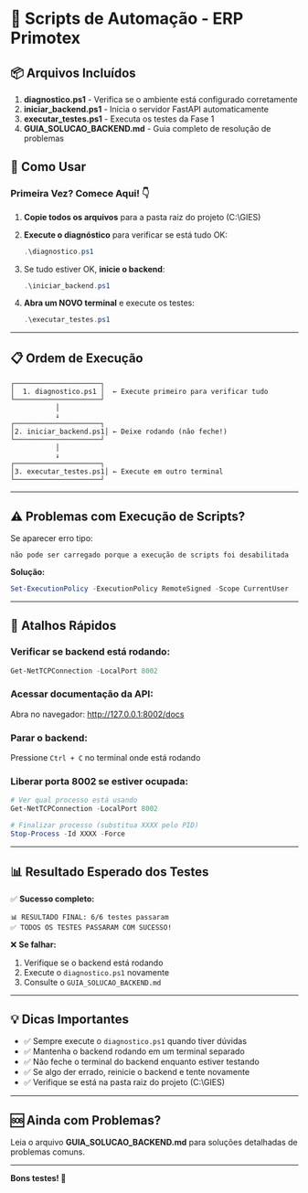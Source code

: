 # 🚀 Scripts de Automação - ERP Primotex

## 📦 Arquivos Incluídos

1. **diagnostico.ps1** - Verifica se o ambiente está configurado corretamente
2. **iniciar_backend.ps1** - Inicia o servidor FastAPI automaticamente
3. **executar_testes.ps1** - Executa os testes da Fase 1
4. **GUIA_SOLUCAO_BACKEND.md** - Guia completo de resolução de problemas

## 🎯 Como Usar

### Primeira Vez? Comece Aqui! 👇

1. **Copie todos os arquivos** para a pasta raiz do projeto (C:\GIES\)

2. **Execute o diagnóstico** para verificar se está tudo OK:
   ```powershell
   .\diagnostico.ps1
   ```

3. Se tudo estiver OK, **inicie o backend**:
   ```powershell
   .\iniciar_backend.ps1
   ```

4. **Abra um NOVO terminal** e execute os testes:
   ```powershell
   .\executar_testes.ps1
   ```

---

## 📋 Ordem de Execução

```
┌─────────────────────┐
│  1. diagnostico.ps1 │  ← Execute primeiro para verificar tudo
└─────────────────────┘
           │
           ↓
┌─────────────────────┐
│2. iniciar_backend.ps1│ ← Deixe rodando (não feche!)
└─────────────────────┘
           │
           ↓
┌─────────────────────┐
│3. executar_testes.ps1│ ← Execute em outro terminal
└─────────────────────┘
```

---

## ⚠️ Problemas com Execução de Scripts?

Se aparecer erro tipo:
```
não pode ser carregado porque a execução de scripts foi desabilitada
```

**Solução:**
```powershell
Set-ExecutionPolicy -ExecutionPolicy RemoteSigned -Scope CurrentUser
```

---

## 🔧 Atalhos Rápidos

### Verificar se backend está rodando:
```powershell
Get-NetTCPConnection -LocalPort 8002
```

### Acessar documentação da API:
Abra no navegador: http://127.0.0.1:8002/docs

### Parar o backend:
Pressione `Ctrl + C` no terminal onde está rodando

### Liberar porta 8002 se estiver ocupada:
```powershell
# Ver qual processo está usando
Get-NetTCPConnection -LocalPort 8002

# Finalizar processo (substitua XXXX pelo PID)
Stop-Process -Id XXXX -Force
```

---

## 📊 Resultado Esperado dos Testes

✅ **Sucesso completo:**
```
📊 RESULTADO FINAL: 6/6 testes passaram
✅ TODOS OS TESTES PASSARAM COM SUCESSO!
```

❌ **Se falhar:**
1. Verifique se o backend está rodando
2. Execute o `diagnostico.ps1` novamente
3. Consulte o `GUIA_SOLUCAO_BACKEND.md`

---

## 💡 Dicas Importantes

- ✅ Sempre execute o `diagnostico.ps1` quando tiver dúvidas
- ✅ Mantenha o backend rodando em um terminal separado
- ✅ Não feche o terminal do backend enquanto estiver testando
- ✅ Se algo der errado, reinicie o backend e tente novamente
- ✅ Verifique se está na pasta raiz do projeto (C:\GIES\)

---

## 🆘 Ainda com Problemas?

Leia o arquivo **GUIA_SOLUCAO_BACKEND.md** para soluções detalhadas de problemas comuns.

---

**Bons testes! 🚀**
